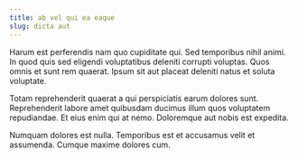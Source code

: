 ```yaml
---
title: ab vel qui ea eaque
slug: dicta aut
---
```


Harum est perferendis nam quo cupiditate qui. Sed temporibus nihil animi. In quod quis sed eligendi voluptatibus deleniti corrupti voluptas. Quos omnis et sunt rem quaerat. Ipsum sit aut placeat deleniti natus et soluta voluptate.

Totam reprehenderit quaerat a qui perspiciatis earum dolores sunt. Reprehenderit labore amet quibusdam ducimus illum quos voluptatem repudiandae. Et eius enim qui at nemo. Doloremque aut nobis est expedita.

Numquam dolores est nulla. Temporibus est et accusamus velit et assumenda. Cumque maxime dolores cum.
